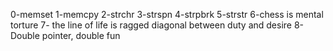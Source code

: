 0-memset
1-memcpy
2-strchr
3-strspn
4-strpbrk
5-strstr
6-chess is mental torture
7- the line of life is ragged diagonal between duty and desire
8-Double pointer, double fun
